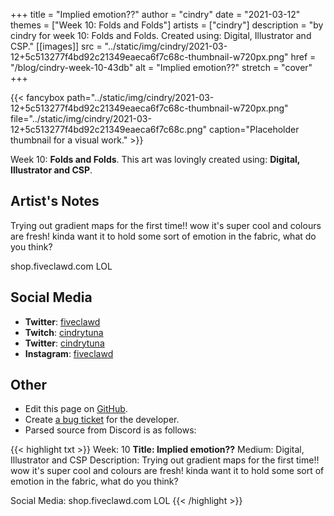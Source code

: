 +++
title =       "Implied emotion??"
author =      "cindry"
date =        "2021-03-12"
themes =      ["Week 10: Folds and Folds"]
artists =     ["cindry"]
description = "by cindry for week 10: Folds and Folds. Created using: Digital, Illustrator and CSP."
[[images]]
              src = "../static/img/cindry/2021-03-12+5c513277f4bd92c21349eaeca6f7c68c-thumbnail-w720px.png"
              href = "/blog/cindry-week-10-43db"
              alt = "Implied emotion??"
              stretch = "cover"
+++


{{< fancybox path="../static/img/cindry/2021-03-12+5c513277f4bd92c21349eaeca6f7c68c-thumbnail-w720px.png" file="../static/img/cindry/2021-03-12+5c513277f4bd92c21349eaeca6f7c68c.png" caption="Placeholder thumbnail for a visual work." >}}


Week 10: **Folds and Folds**. This art was lovingly created using: **Digital, Illustrator and CSP**.

## Artist's Notes

Trying out gradient maps for the first time!! wow it's super cool and colours are fresh! kinda want it to hold some sort of emotion in the fabric, what do you think?

shop.fiveclawd.com LOL

## Social Media

- **Twitter**: <a href='https://twitter.com/fiveclawd' target='_blank'>fiveclawd</a>
- **Twitch**: <a href='https://twitch.tv/cindrytuna' target='_blank'>cindrytuna</a>
- **Twitter**: <a href='https://twitter.com/cindrytuna' target='_blank'>cindrytuna</a>
- **Instagram**: <a href='https://instagram.com/fiveclawd' target='_blank'>fiveclawd</a>

## Other

- Edit this page on [GitHub](https://github.com/teaminkling/web-refresh/edit/main/content/blog/cindry-week-10-43db.md).
- Create [a bug ticket](https://github.com/teaminkling/web-refresh/issues/new?assignees=&labels=bug&template=problem-report.md&title=) for the developer.
- Parsed source from Discord is as follows:

{{< highlight txt >}}
Week: 10
**Title:  Implied emotion??**
Medium: Digital, Illustrator and CSP
Description: Trying out gradient maps for the first time!! wow it's super cool and colours are fresh! kinda want it to hold some sort of emotion in the fabric, what do you think?

Social Media: shop.fiveclawd.com LOL
{{< /highlight >}}